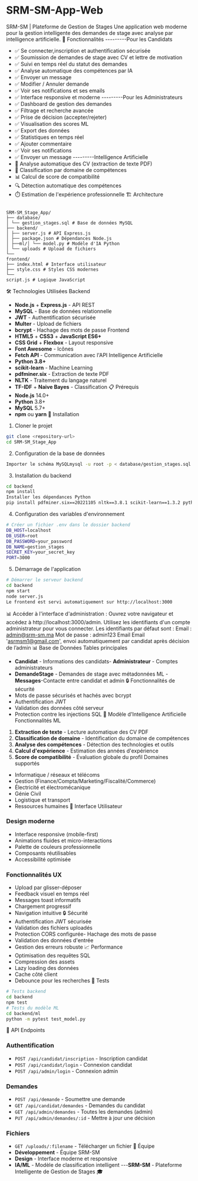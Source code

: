 # SRM-SM-App-Web 
SRM-SM | Plateforme de Gestion de Stages
Une application web moderne pour la gestion intelligente des demandes de stage avec
analyse par intelligence artificielle.
🚀 Fonctionnalités
---------Pour les Candidats
- ✅ Se connecter,inscription et authentification sécurisée
- ✅ Soumission de demandes de stage avec CV et lettre de motivation
- ✅ Suivi en temps réel du statut des demandes
- ✅ Analyse automatique des compétences par IA
- ✅ Envoyer un message
- ✅ Modifier / Annuler demande
- ✅ Voir ses notifications et ses emails
- ✅ Interface responsive et moderne
---------Pour les Administrateurs
- ✅ Dashboard de gestion des demandes
- ✅ Filtrage et recherche avancée
- ✅ Prise de décision (accepter/rejeter)
- ✅ Visualisation des scores ML
- ✅ Export des données
- ✅ Statistiques en temps réel
- ✅ Ajouter commentaire
- ✅ Voir ses notifications
- ✅ Envoyer un message
---------Intelligence Artificielle
- 🤖 Analyse automatique des CV (extraction de texte PDF)
- 🎯 Classification par domaine de compétences
- 📊 Calcul de score de compatibilité
- 🔍 Détection automatique des compétences
- ⏱️ Estimation de l'expérience professionnelle
🏗 Architecture
```

SRM-SM_Stage_App/
├── database/
│ └── gestion_stages.sql # Base de données MySQL
├── backend/
│ ├── server.js # API Express.js
│ ├── package.json # Dépendances Node.js
│ ├──ml/│ └── model.py # Modèle d'IA Python
│ └── uploads # Upload de fichiers
└──
frontend/
├── index.html # Interface utilisateur
├── style.css # Styles CSS modernes
└──
script.js # Logique JavaScript
```
🛠 Technologies Utilisées
Backend
- **Node.js** + **Express.js** - API REST
- **MySQL** - Base de données relationnelle
- **JWT** - Authentification sécurisée
- **Multer** - Upload de fichiers
- **bcrypt** - Hachage des mots de passe
Frontend
- **HTML5** + **CSS3** + **JavaScript ES6+**
- **CSS Grid** + **Flexbox** - Layout responsive
- **Font Awesome** - Icônes
- **Fetch API** - Communication avec l'API
Intelligence Artificielle
- **Python 3.8+**
- **scikit-learn** - Machine Learning
- **pdfminer.six** - Extraction de texte PDF
- **NLTK** - Traitement du langage naturel
- **TF-IDF** + **Naive Bayes** - Classification
📋 Prérequis
- **Node.js** 14.0+
- **Python** 3.8+
- **MySQL** 5.7+
- **npm** ou **yarn**
🚀 Installation
1. Cloner le projet
```bash
git clone <repository-url>
cd SRM-SM_Stage_App
```
2. Configuration de la base de données
```bash
Importer le schéma MySQLmysql -u root -p < database/gestion_stages.sql
```
3. Installation du backend
```bash
cd backend
npm install
Installer les dépendances Python
pip install pdfminer.six==20221105 nltk==3.8.1 scikit-learn==1.3.2 python-dateutil==2.8.2
```
4. Configuration des variables d'environnement
```bash
# Créer un fichier .env dans le dossier backend
DB_HOST=localhost
DB_USER=root
DB_PASSWORD=your_password
DB_NAME=gestion_stages
SECRET_KEY=your_secret_key
PORT=3000
```
5. Démarrage de l'application
```bash
# Démarrer le serveur backend
cd backend
npm start
node server.js
Le frontend est servi automatiquement sur http://localhost:3000
```
📊 Accéder à l'interface d'administration :
Ouvrez votre navigateur et accédez à http://localhost:3000/admin.
Utilisez les identifiants d'un compte administrateur pour vous connecter. Les identifiants par
défaut sont :
Email : admin@srm-sm.ma
Mot de passe : admin123
Email
Email 'asrmsm1@gmail.com', 
envoi automatiquement par candidat après décision de l’admin
📊 Base de Données
Tables principales
- **Candidat** - Informations des candidats- **Administrateur** - Comptes administrateurs
- **DemandeStage** - Demandes de stage avec métadonnées ML
-**Messages**-Contacte entre candidat et admin
🔒 Fonctionnalités de sécurité
- Mots de passe sécurisés et hachés avec bcrypt
- Authentification JWT
- Validation des données côté serveur
- Protection contre les injections SQL
🤖 Modèle d'Intelligence Artificielle
Fonctionnalités ML
1. **Extraction de texte** - Lecture automatique des CV PDF
2. **Classification de domaine** - Identification du domaine de compétences
3. **Analyse des compétences** - Détection des technologies et outils
4. **Calcul d'expérience** - Estimation des années d'expérience
5. **Score de compatibilité** - Évaluation globale du profil
Domaines supportés
- Informatique / réseaux et télécoms
- Gestion (Finance/Compta/Marketing/Fiscalité/Commerce)
- Électricité et électromécanique
- Génie Civil
- Logistique et transport
- Ressources humaines
🎨 Interface Utilisateur
### Design moderne
- Interface responsive (mobile-first)
- Animations fluides et micro-interactions
- Palette de couleurs professionnelle
- Composants réutilisables
- Accessibilité optimisée
### Fonctionnalités UX
- Upload par glisser-déposer
- Feedback visuel en temps réel
- Messages toast informatifs
- Chargement progressif
- Navigation intuitive
🔒 Sécurité
- Authentification JWT sécurisée
- Validation des fichiers uploadés
- Protection CORS configurée- Hachage des mots de passe
- Validation des données d'entrée
- Gestion des erreurs robuste
📈 Performance
- Optimisation des requêtes SQL
- Compression des assets
- Lazy loading des données
- Cache côté client
- Debounce pour les recherches
🧪 Tests
```bash
# Tests backend
cd backend
npm test
# Tests du modèle ML
cd backend/ml
python -m pytest test_model.py
```
📝 API Endpoints
### Authentification
- `POST /api/candidat/inscription` - Inscription candidat
- `POST /api/candidat/login` - Connexion candidat
- `POST /api/admin/login` - Connexion admin
### Demandes
- `POST /api/demande` - Soumettre une demande
- `GET /api/candidat/demandes` - Demandes du candidat
- `GET /api/admin/demandes` - Toutes les demandes (admin)
- `PUT /api/admin/demandes/:id` - Mettre à jour une décision
### Fichiers
- `GET /uploads/:filename` - Télécharger un fichier
👥 Équipe
- **Développement** - Équipe SRM-SM
- **Design** - Interface moderne et responsive
- **IA/ML** - Modèle de classification intelligent
---**SRM-SM** - Plateforme Intelligente de Gestion de Stages 🎓
